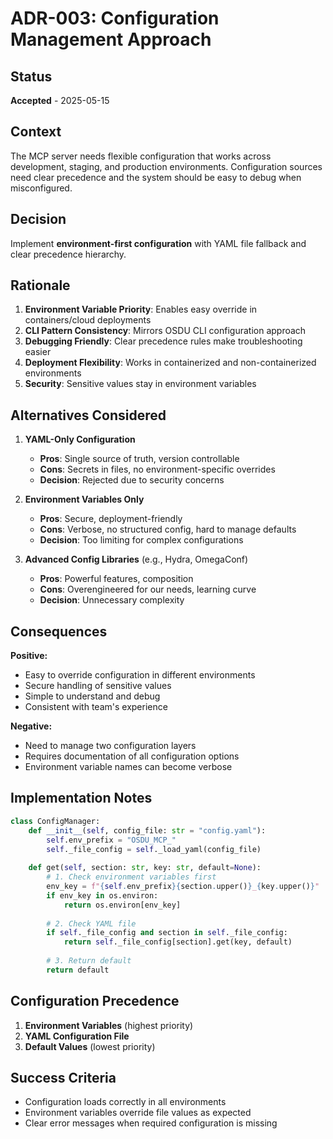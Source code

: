 # ADR-003: Configuration Management Approach

## Status
**Accepted** - 2025-05-15

## Context
The MCP server needs flexible configuration that works across development, staging, and production environments. Configuration sources need clear precedence and the system should be easy to debug when misconfigured.

## Decision
Implement **environment-first configuration** with YAML file fallback and clear precedence hierarchy.

## Rationale
1. **Environment Variable Priority**: Enables easy override in containers/cloud deployments
2. **CLI Pattern Consistency**: Mirrors OSDU CLI configuration approach
3. **Debugging Friendly**: Clear precedence rules make troubleshooting easier
4. **Deployment Flexibility**: Works in containerized and non-containerized environments
5. **Security**: Sensitive values stay in environment variables

## Alternatives Considered
1. **YAML-Only Configuration**
   - **Pros**: Single source of truth, version controllable
   - **Cons**: Secrets in files, no environment-specific overrides
   - **Decision**: Rejected due to security concerns

2. **Environment Variables Only**
   - **Pros**: Secure, deployment-friendly
   - **Cons**: Verbose, no structured config, hard to manage defaults
   - **Decision**: Too limiting for complex configurations

3. **Advanced Config Libraries** (e.g., Hydra, OmegaConf)
   - **Pros**: Powerful features, composition
   - **Cons**: Overengineered for our needs, learning curve
   - **Decision**: Unnecessary complexity

## Consequences
**Positive:**
- Easy to override configuration in different environments
- Secure handling of sensitive values
- Simple to understand and debug
- Consistent with team's experience

**Negative:**
- Need to manage two configuration layers
- Requires documentation of all configuration options
- Environment variable names can become verbose

## Implementation Notes
```python
class ConfigManager:
    def __init__(self, config_file: str = "config.yaml"):
        self.env_prefix = "OSDU_MCP_"
        self._file_config = self._load_yaml(config_file)
    
    def get(self, section: str, key: str, default=None):
        # 1. Check environment variables first
        env_key = f"{self.env_prefix}{section.upper()}_{key.upper()}"
        if env_key in os.environ:
            return os.environ[env_key]
        
        # 2. Check YAML file
        if self._file_config and section in self._file_config:
            return self._file_config[section].get(key, default)
        
        # 3. Return default
        return default
```

## Configuration Precedence
1. **Environment Variables** (highest priority)
2. **YAML Configuration File**
3. **Default Values** (lowest priority)

## Success Criteria
- Configuration loads correctly in all environments
- Environment variables override file values as expected
- Clear error messages when required configuration is missing
